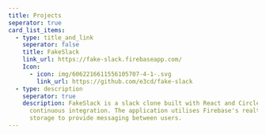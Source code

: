 ```yaml
---
title: Projects
seperator: true
card_list_items:
  - type: title_and_link
    seperator: false
    title: FakeSlack
    link_url: https://fake-slack.firebaseapp.com/
    Icon:
      - icon: img/6062216611556105707-4-1-.svg
        link_url: https://github.com/e3cd/fake-slack
  - type: description
    seperator: true
    description: FakeSlack is a slack clone built with React and CircleCI for
      continuous integration. The application utilises Firebase's realtime
      storage to provide messaging between users.
---
```

